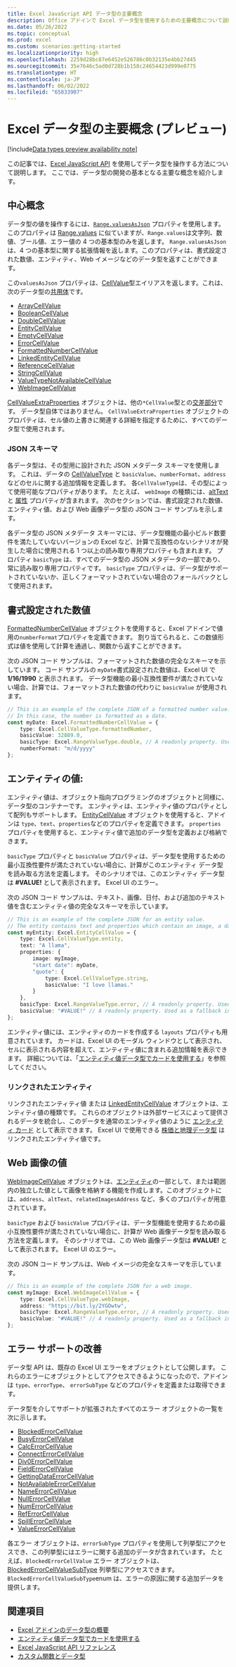 ```yaml
---
title: Excel JavaScript API データ型の主要概念
description: Office アドインで Excel データ型を使用するための主要概念について説明します。
ms.date: 05/26/2022
ms.topic: conceptual
ms.prod: excel
ms.custom: scenarios:getting-started
ms.localizationpriority: high
ms.openlocfilehash: 2259d28bc87e6452e526786c0b32135e4bb27d45
ms.sourcegitcommit: 35e7646c5ad0d728b1b158c24654423d999e0775
ms.translationtype: HT
ms.contentlocale: ja-JP
ms.lasthandoff: 06/02/2022
ms.locfileid: "65833907"
---
```

# <a name="excel-data-types-core-concepts-preview"></a>Excel データ型の主要概念 (プレビュー)

[!include[Data types preview availability note](../includes/excel-data-types-preview.md)]

この記事では、[Excel JavaScript API](../reference/overview/excel-add-ins-reference-overview.md) を使用してデータ型を操作する方法について説明します。 ここでは、データ型の開発の基本となる主要な概念を紹介します。

## <a name="core-concepts"></a>中心概念

データ型の値を操作するには、[`Range.valuesAsJson`](/javascript/api/excel/excel.range#excel-excel-range-valuesasjson-member) プロパティを使用します。 このプロパティは [Range.values](/javascript/api/excel/excel.range#excel-excel-range-values-member) に似ていますが、`Range.values`は文字列、数値、ブール値、エラー値の 4 つの基本型のみを返します。 `Range.valuesAsJson` は、4 つの基本型に関する拡張情報を返します。このプロパティは、書式設定された数値、エンティティ、Web イメージなどのデータ型を返すことができます。

この`valuesAsJson` プロパティは、[CellValue](/javascript/api/excel/excel.cellvalue)型エイリアスを返します。これは、次のデータ型の[共用体](https://www.typescriptlang.org/docs/handbook/2/everyday-types.html#union-types)です。

- [ArrayCellValue](/javascript/api/excel/excel.arraycellvalue)
- [BooleanCellValue](/javascript/api/excel/excel.booleancellvalue)
- [DoubleCellValue](/javascript/api/excel/excel.doublecellvalue)
- [EntityCellValue](/javascript/api/excel/excel.entitycellvalue)
- [EmptyCellValue](/javascript/api/excel/excel.emptycellvalue)
- [ErrorCellValue](/javascript/api/excel/excel.errorcellvalue)
- [FormattedNumberCellValue](/javascript/api/excel/excel.formattednumbercellvalue)
- [LinkedEntityCellValue](/javascript/api/excel/excel.linkedentitycellvalue)
- [ReferenceCellValue](/javascript/api/excel/excel.referencecellvalue)
- [StringCellValue](/javascript/api/excel/excel.stringcellvalue)
- [ValueTypeNotAvailableCellValue](/javascript/api/excel/excel.valuetypenotavailablecellvalue)
- [WebImageCellValue](/javascript/api/excel/excel.webimagecellvalue)

[CellValueExtraProperties](/javascript/api/excel/excel.cellvalueextraproperties) オブジェクトは、他の`*CellValue`型との[交差部分](https://www.typescriptlang.org/docs/handbook/2/objects.html#intersection-types)です。 データ型自体ではありません。 `CellValueExtraProperties` オブジェクトのプロパティは、セル値の上書きに関連する詳細を指定するために、すべてのデータ型で使用されます。

### <a name="json-schema"></a>JSON スキーマ

各データ型は、その型用に設計された JSON メタデータ スキーマを使用します。 これは、データの [CellValueType](/javascript/api/excel/excel.cellvaluetype) と `basicValue`、`numberFormat`、`address` などのセルに関する追加情報を定義します。 各`CellValueType`は、その型によって使用可能なプロパティがあります。 たとえば、 `webImage` の種類には、[altText](/javascript/api/excel/excel.webimagecellvalue#excel-excel-webimagecellvalue-alttext-member) と [属性](/javascript/api/excel/excel.webimagecellvalue#excel-excel-webimagecellvalue-attribution-member) プロパティが含まれます。 次のセクションでは、書式設定された数値、エンティティ値、および Web 画像データ型の JSON コード サンプルを示します。

各データ型の JSON メタデータ スキーマには、データ型機能の最小ビルド数要件を満たしていないバージョンの Excel など、計算で互換性のないシナリオが発生した場合に使用される 1 つ以上の読み取り専用プロパティも含まれます。 プロパティ `basicType` は、すべてのデータ型の JSON メタデータの一部であり、常に読み取り専用プロパティです。 `basicType` プロパティは、データ型がサポートされていないか、正しくフォーマットされていない場合のフォールバックとして使用されます。

## <a name="formatted-number-values"></a>書式設定された数値

[FormattedNumberCellValue](/javascript/api/excel/excel.formattednumbercellvalue) オブジェクトを使用すると、Excel アドインで値用の`numberFormat`プロパティを定義できます。 割り当てられると、この数値形式は値を使用して計算を通過し、関数から返すことができます。

次の JSON コード サンプルは、フォーマットされた数値の完全なスキーマを示しています。 コード サンプルの `myDate`書式設定された数値は、Excel UI で **1/16/1990** と表示されます。 データ型機能の最小互換性要件が満たされていない場合、計算では、フォーマットされた数値の代わりに `basicValue` が使用されます。

```TypeScript
// This is an example of the complete JSON of a formatted number value.
// In this case, the number is formatted as a date.
const myDate: Excel.FormattedNumberCellValue = {
    type: Excel.CellValueType.formattedNumber,
    basicValue: 32889.0,
    basicType: Excel.RangeValueType.double, // A readonly property. Used as a fallback in incompatible scenarios.
    numberFormat: "m/d/yyyy"
};
```

## <a name="entity-values"></a>エンティティの値:

エンティティ値は、オブジェクト指向プログラミングのオブジェクトと同様に、データ型のコンテナーです。 エンティティは、エンティティ値のプロパティとして配列もサポートします。 [EntityCellValue](/javascript/api/excel/excel.entitycellvalue) オブジェクトを使用すると、アドインは `type`、`text`、`properties`などのプロパティを定義できます。 `properties` プロパティを使用すると、エンティティ値で追加のデータ型を定義および格納できます。

`basicType` プロパティと `basicValue` プロパティは、データ型を使用するための最小互換性要件が満たされていない場合に、計算がこのエンティティ データ型を読み取る方法を定義します。 そのシナリオでは、このエンティティ データ型は **#VALUE!** として表示されます。 Excel UI のエラー。

次の JSON コード サンプルは、テキスト、画像、日付、および追加のテキスト値を含むエンティティ値の完全なスキーマを示しています。

```TypeScript
// This is an example of the complete JSON for an entity value.
// The entity contains text and properties which contain an image, a date, and another text value.
const myEntity: Excel.EntityCellValue = {
    type: Excel.CellValueType.entity,
    text: "A llama",
    properties: {
        image: myImage,
        "start date": myDate,
        "quote": {
            type: Excel.CellValueType.string,
            basicValue: "I love llamas."
        }
    }, 
    basicType: Excel.RangeValueType.error, // A readonly property. Used as a fallback in incompatible scenarios.
    basicValue: "#VALUE!" // A readonly property. Used as a fallback in incompatible scenarios.
};
```

エンティティ値には、エンティティのカードを作成する `layouts` プロパティも用意されています。 カードは、Excel UI のモーダル ウィンドウとして表示され、セルに表示される内容を超えて、エンティティ値に含まれる追加情報を表示できます。 詳細については、「[エンティティ値データ型でカードを使用する](excel-data-types-entity-card.md)」を参照してください。

### <a name="linked-entities"></a>リンクされたエンティティ

リンクされたエンティティ値 または [LinkedEntityCellValue](/javascript/api/excel/excel.linkedentitycellvalue) オブジェクトは、エンティティ値の種類です。 これらのオブジェクトは外部サービスによって提供されるデータを統合し、このデータを通常のエンティティ値のように [エンティティ カード](excel-data-types-entity-card.md) として表示できます。 Excel UI で使用できる [株価と地理データ型](https://support.microsoft.com/office/excel-data-types-stocks-and-geography-61a33056-9935-484f-8ac8-f1a89e210877) はリンクされたエンティティ値です。

## <a name="web-image-values"></a>Web 画像の値

[WebImageCellValue](/javascript/api/excel/excel.webimagecellvalue) オブジェクトは、[エンティティ](#entity-values)の一部として、または範囲内の独立した値として画像を格納する機能を作成します。このオブジェクトには、`address`、`altText`、`relatedImagesAddress` など、多くのプロパティが用意されています。

`basicType` および `basicValue` プロパティは、データ型機能を使用するための最小互換性要件が満たされていない場合に、計算が Web 画像データ型を読み取る方法を定義します。 そのシナリオでは、この Web 画像データ型は **#VALUE!** として表示されます。 Excel UI のエラー。

次の JSON コード サンプルは、Web イメージの完全なスキーマを示しています。

```TypeScript
// This is an example of the complete JSON for a web image.
const myImage: Excel.WebImageCellValue = {
    type: Excel.CellValueType.webImage,
    address: "https://bit.ly/2YGOwtw", 
    basicType: Excel.RangeValueType.error, // A readonly property. Used as a fallback in incompatible scenarios.
    basicValue: "#VALUE!" // A readonly property. Used as a fallback in incompatible scenarios.
};
```

## <a name="improved-error-support"></a>エラー サポートの改善

データ型 API は、既存の Excel UI エラーをオブジェクトとして公開します。 これらのエラーにオブジェクトとしてアクセスできるようになったので、アドインは `type`、`errorType`、 `errorSubType` などのプロパティを定義または取得できます。

データ型を介してサポートが拡張されたすべてのエラー オブジェクトの一覧を次に示します。

- [BlockedErrorCellValue](/javascript/api/excel/excel.blockederrorcellvalue)
- [BusyErrorCellValue](/javascript/api/excel/excel.busyerrorcellvalue)
- [CalcErrorCellValue](/javascript/api/excel/excel.calcerrorcellvalue)
- [ConnectErrorCellValue](/javascript/api/excel/excel.connecterrorcellvalue)
- [Div0ErrorCellValue](/javascript/api/excel/excel.div0errorcellvalue)
- [FieldErrorCellValue](/javascript/api/excel/excel.fielderrorcellvalue)
- [GettingDataErrorCellValue](/javascript/api/excel/excel.gettingdataerrorcellvalue)
- [NotAvailableErrorCellValue](/javascript/api/excel/excel.notavailableerrorcellvalue)
- [NameErrorCellValue](/javascript/api/excel/excel.nameerrorcellvalue)
- [NullErrorCellValue](/javascript/api/excel/excel.nullerrorcellvalue)
- [NumErrorCellValue](/javascript/api/excel/excel.numerrorcellvalue)
- [RefErrorCellValue](/javascript/api/excel/excel.referrorcellvalue)
- [SpillErrorCellValue](/javascript/api/excel/excel.spillerrorcellvalue)
- [ValueErrorCellValue](/javascript/api/excel/excel.valueerrorcellvalue)

各エラー オブジェクトは、`errorSubType` プロパティを使用して列挙型にアクセスでき、この列挙型にはエラーに関する追加のデータが含まれています。 たとえば、`BlockedErrorCellValue` エラー オブジェクトは、[BlockedErrorCellValueSubType](/javascript/api/excel/excel.blockederrorcellvaluesubtype) 列挙型にアクセスできます。 `BlockedErrorCellValueSubType`enum は、エラーの原因に関する追加データを提供します。

## <a name="see-also"></a>関連項目

- [Excel アドインのデータ型の概要](excel-data-types-overview.md)
- [エンティティ値データ型でカードを使用する](excel-data-types-entity-card.md)
- [Excel JavaScript API リファレンス](../reference/overview/excel-add-ins-reference-overview.md)
- [カスタム関数とデータ型](custom-functions-data-types-concepts.md)
